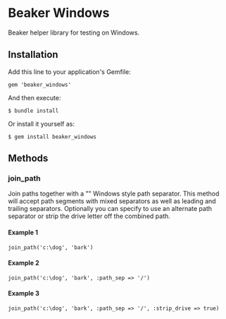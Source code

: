 # Beaker Windows

Beaker helper library for testing on Windows.

## Installation

Add this line to your application's Gemfile:

    gem 'beaker_windows'

And then execute:

    $ bundle install

Or install it yourself as:

    $ gem install beaker_windows

## Methods

### join_path

Join paths together with a "\" Windows style path separator. This method will
accept path segments with mixed separators as well as leading and trailing
separators. Optionally you can specify to use an alternate path separator or
strip the drive letter off the combined path.

#### Example 1

    join_path('c:\dog', 'bark')

#### Example 2

    join_path('c:\dog', 'bark', :path_sep => '/')

#### Example 3

    join_path('c:\dog', 'bark', :path_sep => '/', :strip_drive => true)
